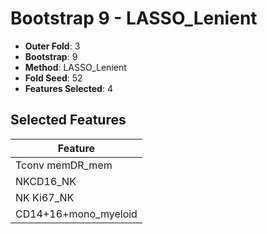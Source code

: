 # Bootstrap 9 - LASSO_Lenient

- **Outer Fold**: 3
- **Bootstrap**: 9
- **Method**: LASSO_Lenient
- **Fold Seed**: 52
- **Features Selected**: 4

## Selected Features

| Feature |
|---------|
| Tconv memDR_mem |
| NKCD16_NK |
| NK Ki67_NK |
| CD14+16+mono_myeloid |
